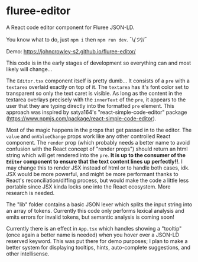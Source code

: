 # fluree-editor
A React code editor component for Fluree JSON-LD.

You know what to do, just `npm i` then `npm run dev`. ¯\\_(ツ)_/¯

Demo: https://johncrowley-s2.github.io/fluree-editor/

This code is in the early stages of development so everything can and most likely will change...

The `Editor.tsx` component itself is pretty dumb... It consists of a `pre` with a `textarea` overlaid exactly on top of it. The `textarea` has it's font color set to transparent so only the text caret is visible. As long as the content in the textarea overlays precisely with the `innerText` of the `pre`, it appears to the user that they are typing directly into the formatted `pre` element. This approach was inspired by satya164's "react-simple-code-editor" package (https://www.npmjs.com/package/react-simple-code-editor).

Most of the magic happens in the props that get passed in to the editor. The `value` and `onValueChange` props work like any other controlled React component. The `render` prop (which probably needs a better name to avoid confusion with the React concept of "render props") should return an html string which will get rendered into the `pre`. **It is up to the consumer of the `Editor` component to ensure that the text content lines up perfectly!!**. I may change this to render JSX instead of html or to handle both cases, idk. JSX would be more powerful, and might be more performant thanks to React's reconciliation/diffing process, but would make the code a little less portable since JSX kinda locks one into the React ecosystem. More research is needed.

The "lib" folder contains a basic JSON lexer which splits the input string into an array of tokens. Currently this code only performs lexical analysis and emits errors for invalid tokens, but semantic analysis is coming soon!

Currently there is an effect in `App.tsx` which handles showing a "tooltip" (once again a better name is needed) when you hover over a JSON-LD reserved keyword. This was put there for demo purposes; I plan to make a better system for displaying tooltips, hints, auto-complete suggestions, and other intellisense.